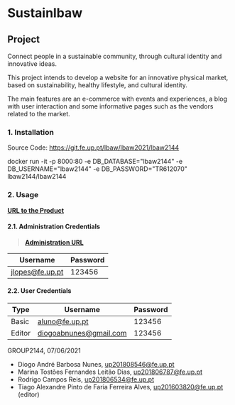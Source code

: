 # Sustainlbaw

## Project
Connect people in a sustainable community, through cultural identity and innovative ideas.

This project intends to develop a website for an innovative physical market, based on sustainability, healthy lifestyle, and cultural identity.

The main features are an e-commerce with events and experiences, a blog with user interaction and some informative pages such as the vendors related to the market. 

### 1. Installation

Source Code: https://git.fe.up.pt/lbaw/lbaw2021/lbaw2144

docker run -it -p 8000:80 -e DB_DATABASE="lbaw2144" -e DB_USERNAME="lbaw2144" -e DB_PASSWORD="TR612070" lbaw2144/lbaw2144

### 2. Usage
 
[**URL to the Product**](http://lbaw2144.lbaw-prod.fe.up.pt)

#### 2.1. Administration Credentials

>[**Administration URL**](http://lbaw2144.lbaw-prod.fe.up.pt/admin)

| Username | Password |
| -------- | -------- |
| jlopes@fe.up.pt | 123456 |

#### 2.2. User Credentials

| Type          | Username  | Password |
| ------------- | --------- | -------- |
| Basic | aluno@fe.up.pt    | 123456 |
| Editor | diogoabnunes@gmail.com | 123456 |

GROUP2144, 07/06/2021

* Diogo André Barbosa Nunes, up201808546@fe.up.pt
* Marina Tostões Fernandes Leitão Dias, up201806787@fe.up.pt
* Rodrigo Campos Reis, up201806534@fe.up.pt
* Tiago Alexandre Pinto de Faria Ferreira Alves, up201603820@fe.up.pt (editor)